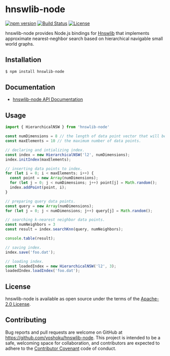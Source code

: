 # hnswlib-node

[![npm version](https://badge.fury.io/js/hnswlib-node.svg)](https://badge.fury.io/js/hnswlib-node)
[![Build Status](https://github.com/yoshoku/hnswlib-node/actions/workflows/build.yml/badge.svg)](https://github.com/yoshoku/hnswlib-node/actions/workflows/build.yml)
[![License](https://img.shields.io/badge/License-Apache%202.0-yellowgreen.svg)](https://github.com/yoshoku/hnswlib-node/blob/main/LICENSE.txt)

hnswlib-node provides Node.js bindings for [Hnswlib](https://github.com/nmslib/hnswlib)
that implements approximate nearest-neghbor search based on
hierarchical navigable small world graphs.

## Installation

```sh
$ npm install hnswlib-node
```

## Documentation

* [hnswlib-node API Documentation](https://yoshoku.github.io/hnswlib-node/doc/)

## Usage

```typescript
import { HierarchicalNSW } from 'hnswlib-node'

const numDimensions = 8 // the length of data point vector that will be indexed.
const maxElements = 10 // the maximum number of data points.

// declaring and intializing index.
const index = new HierarchicalNSW('l2', numDimensions);
index.initIndex(maxElements);

// inserting data points to index.
for (let i = 0; i < maxElements; i++) {
  const point = new Array(numDimensions);
  for (let j = 0; j < numDimensions; j++) point[j] = Math.random();
  index.addPoint(point, i);
}

// preparing query data points.
const query = new Array(numDimensions);
for (let j = 0; j < numDimensions; j++) query[j] = Math.random();

// searching k-nearest neighbor data points.
const numNeighbors = 3
const result = index.searchKnn(query, numNeighbors);

console.table(result);

// saving index.
index.save('foo.dat');

// loading index.
const loadedIndex = new HierarchicalNSW('l2', 3);
loadedIndex.loadIndex('foo.dat');
```

## License

hnswlib-node is available as open source under the terms of the [Apache-2.0 License](https://www.apache.org/licenses/LICENSE-2.0).

## Contributing

Bug reports and pull requests are welcome on GitHub at https://github.com/yoshoku/hnswlib-node.
This project is intended to be a safe, welcoming space for collaboration,
and contributors are expected to adhere to the [Contributor Covenant](http://contributor-covenant.org) code of conduct.
